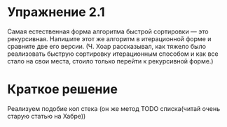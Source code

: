 # Упражнение 2.1
Самая естественная форма алгоритма быстрой сортировки — это рекурсивная.
Напишите этот же алгоритм в итерационной форме и сравните две его версии. (Ч. Хоар рассказывал,
как тяжело было реализовать быструю сортировку итерационным способом
и как все стало на свои места, стоило только перейти к рекурсивной форме.)

# Краткое решение
Реализуем подобие кол стека (он же метод TODO списка(читай очень старую статью на Хабре))